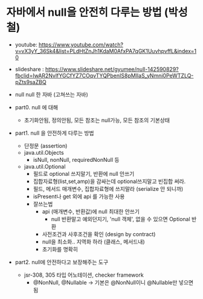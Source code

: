 # 자바에서 null을 안전히 다루는 방법 (박성철)

* youtube: https://www.youtube.com/watch?v=vX3yY_36Sk4&list=PLdHtZnJh1KdaM0AfxPA7qGK1UuvhpvffL&index=10
* slideshare : https://www.slideshare.net/gyumee/null-142590829?fbclid=IwAR2NvlfYGCfYZ7COqvTYQPbenIS8pMlIaS_yNmni0PeWTZLQ-pZts9saZBQ


* null null 한 자바 (고쳐쓰는 자바)

* part0. null 에 대해
  * 초기화안됨, 정의안됨, 모든 참조는 null가능, 모든 참조의 기본상태

* part1. null 을 안전하게 다루는 방법
  * 단정문 (assertion)
  * java.util.Objects
    * isNull, nonNull, requiredNonNull 등
  * java.util.Optional
    * 필드로 optional 쓰지말기, 반환에 null 안쓰기
    * 집합자료형(list,set,amp)을 감싸는데 optional쓰지말고 빈집합 써라.
    * 필드, 메서드 매개변수, 집합자료형에 쓰지말라 (serialize 안 되니까)
    * isPresent나 get 외에 api 를 가능한 사용
    * 잘쓰는법
      * api (매개변수, 반환값)에 null 최대한 안쓰기
        * null 반환말고 예외던지기, 'null 객체', 없을 수 있으면 Optional 반환
      * 사전조건과 사후조건을 확인 (design by contract)
      * null을 최소화.. 지역화 하라 (클래스, 메서드내)
      * 초기화를 명확히

* part2. null에 안전하다고 보장해주는 도구
  * jsr-308, 305 타입 어노테이션, checker framework
    * @NonNull, @Nullable -> 기본은 @NonNull이니 @Nullable만 넣으면 됨
